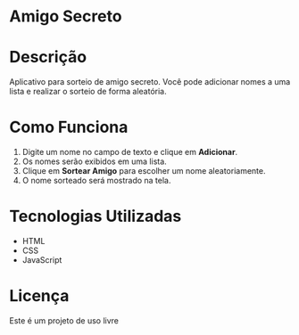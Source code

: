# Amigo Secreto

# Descrição
Aplicativo para sorteio de amigo secreto. Você pode adicionar nomes a uma lista e realizar o sorteio de forma aleatória.

# Como Funciona
1. Digite um nome no campo de texto e clique em **Adicionar**.
2. Os nomes serão exibidos em uma lista.
3. Clique em **Sortear Amigo** para escolher um nome aleatoriamente.
4. O nome sorteado será mostrado na tela.

# Tecnologias Utilizadas
- HTML
- CSS
- JavaScript

# Licença
Este é um projeto de uso livre
